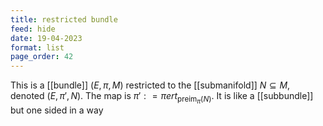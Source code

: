 ```yaml
---
title: restricted bundle
feed: hide
date: 19-04-2023
format: list
page_order: 42
---
```



This is a [[bundle]] $(E, \pi, M)$ restricted to the [[submanifold]] $N\subseteq M$, denoted $(E, \pi', N)$. The map is $\pi' : =\piert_{\text{preim}_\pi(N)}$. It is like a [[subbundle]] but one sided in a way
